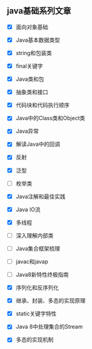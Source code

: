 ## java基础系列文章

- [x] 面向对象基础
- [x] Java基本数据类型
- [x] string和包装类
- [x] final关键字
- [x] Java类和包
- [x] 抽象类和接口
- [x] 代码块和代码执行顺序
- [x] Java中的Class类和Object类
- [x] Java异常
- [x] 解读Java中的回调
- [x] 反射
- [x] 泛型
- [ ] 枚举类
- [x] Java注解和最佳实践
- [x] Java IO流
- [x] 多线程
- [ ] 深入理解内部类
- [ ] Java集合框架梳理
- [ ] javac和javap
- [ ] Java8新特性终极指南
- [x] 序列化和反序列化
- [x] 继承、封装、多态的实现原理
- [x] static关键字特性
- [x] Java 8中处理集合的Stream
- [x] 多态的实现机制

